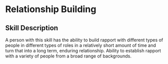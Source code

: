 # Relationship Building

## Skill Description
A person with this skill has the ability to build rapport with different types of people in different types of roles in a relatively short amount of time and turn that into a long term, enduring relationship.  Ability to establish rapport with a variety of people from a broad range of backgrounds.
